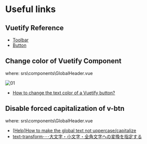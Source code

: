 # Useful links  
  
## Vuetify Reference  
- [Toolbar](https://vuetifyjs.com/ja/components/toolbars)  
- [Button](https://vuetifyjs.com/ja/components/toolbars)  
  
## Change color of Vuetify Component  
where: srs\components\GlobalHeader.vue  
  
![01](https://user-images.githubusercontent.com/37968814/56884225-115d0380-6aa4-11e9-936f-8224339fd86c.PNG)  
- [How to change the text color of a Vuetify button?](https://stackoverflow.com/questions/52258669/how-to-change-the-text-color-of-a-vuetify-button)  
  
## Disable forced capitalization of v-btn  
where: srs\components\GlobalHeader.vue  
  
- [[Help]How to make the global text not uppercase/capitalize](https://github.com/vuetifyjs/vuetify/issues/1443)  
- [text-transform･･･大文字・小文字・全角文字への変換を指定する](http://www.htmq.com/css/text-transform.shtml)  